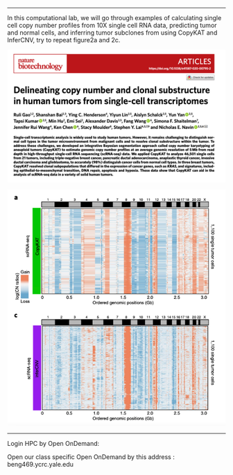 ***

In this computational lab, we will go through examples of calculating single cell copy number profiles from 10X single cell RNA data, predicting tumor and normal cells, and inferring tumor subclones from using CopyKAT and InferCNV, try to repeat figure2a and 2c.

<p><img width="700" src="https://github.com/MingyuYang-Yale/BENG469/blob/main/SP21/copykat-paper.png" alt="foo bar" title="train &amp; tracks" /></p>
<p><img width="650" src="https://github.com/MingyuYang-Yale/BENG469/blob/main/SP21/Fig2ac.png" alt="foo bar" title="train &amp; tracks" /></p>

***
Login HPC by Open OnDemand:

Open our class specific Open OnDemand by this address : beng469.ycrc.yale.edu

